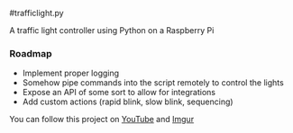 #trafficlight.py

A traffic light controller using Python on a Raspberry Pi

### Roadmap
* Implement proper logging
* Somehow pipe commands into the script remotely to control the lights
* Expose an API of some sort to allow for integrations
* Add custom actions (rapid blink, slow blink, sequencing)

You can follow this project on [YouTube](https://www.youtube.com/playlist?list=PLfTwv4QmFwiUxvHN4iyVQ-KDojQ6zCXfH) and [Imgur](https://imgur.com/a/QuEA3)
